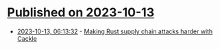 # [Published on 2023-10-13](index.md)

* [2023-10-13, 06:13:32](https://lobste.rs/s/tlsidg/making_rust_supply_chain_attacks_harder) - [Making Rust supply chain attacks harder with Cackle](https://davidlattimore.github.io/making-supply-chain-attacks-harder.html)
